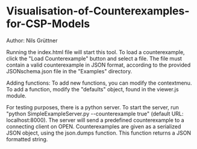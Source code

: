# Visualisation-of-Counterexamples-for-CSP-Models

Author: Nils Grüttner

Running the index.html file will start this tool.
To load a counterexample, click the "Load Counterexample" button and select a file. The file must contain
a valid counterexample in JSON format, according to the provided JSONschema.json file in the "Examples" directory.

Adding functions:
To add new functions, you can modify the contextmenu. To add a function, modify the "defaults" object, found
in the viewer.js module.


For testing purposes, there is a python server. To start the server, run "python SimpleExampleServer.py --counterexample true" (default URL: localhost:8000).
The server will send a predefined counterexample to a connecting client on OPEN. Counterexamples are given as a serialized JSON object, using
the json.dumps function. This function returns a JSON formatted string.